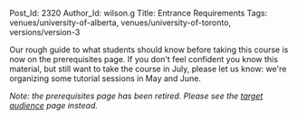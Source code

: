 Post_Id: 2320
Author_Id: wilson.g
Title: Entrance Requirements
Tags: venues/university-of-alberta, venues/university-of-toronto, versions/version-3

<p>Our rough guide to what students should know before taking this course is now on the prerequisites page.  If you don't feel confident you know this material, but still want to take the course in July, please let us know: we're organizing some tutorial sessions in May and June.</p>
<p><em>Note: the prerequisites page has been retired. Please see the <a href="{{root_path}}/about/audience.html">target audience</a> page instead.</em></p>
